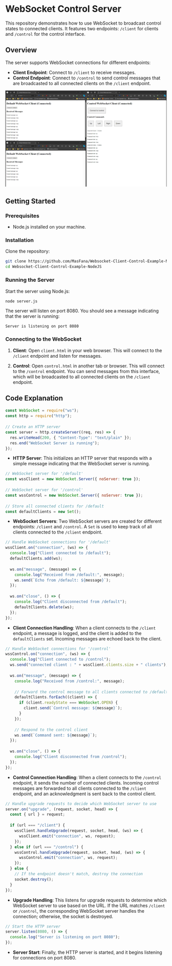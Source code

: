 # WebSocket Control Server

This repository demonstrates how to use WebSocket to broadcast control states to connected clients. It features two endpoints: `/client` for clients and `/control` for the control interface.

## Overview

The server supports WebSocket connections for different endpoints:

- **Client Endpoint**: Connect to `/client` to receive messages.
- **Control Endpoint**: Connect to `/control` to send control messages that are broadcasted to all connected clients on the `/client` endpoint.

![Example Image](image.png)

## Getting Started

### Prerequisites

- Node.js installed on your machine.

### Installation

Clone the repository:

   ```bash
   git clone https://github.com/MasFana/Websocket-Client-Control-Example-NodeJS
   cd Websocket-Client-Control-Example-NodeJS
   ```

### Running the Server

Start the server using Node.js:

```bash
node server.js
```

The server will listen on port 8080. You should see a message indicating that the server is running:

```
Server is listening on port 8080
```

### Connecting to the WebSocket

1. **Client**: Open `client.html` in your web browser. This will connect to the `/client` endpoint and listen for messages.

2. **Control**: Open `control.html` in another tab or browser. This will connect to the `/control` endpoint. You can send messages from this interface, which will be broadcasted to all connected clients on the `/client` endpoint.

## Code Explanation

```javascript
const WebSocket = require("ws");
const http = require("http");

// Create an HTTP server
const server = http.createServer((req, res) => {
  res.writeHead(200, { "Content-Type": "text/plain" });
  res.end("WebSocket Server is running");
});
```

- **HTTP Server**: This initializes an HTTP server that responds with a simple message indicating that the WebSocket server is running.

```javascript
// WebSocket server for '/default'
const wssClient = new WebSocket.Server({ noServer: true });

// WebSocket server for '/control'
const wssControl = new WebSocket.Server({ noServer: true });

// Store all connected clients for /default
const defaultClients = new Set();
```

- **WebSocket Servers**: Two WebSocket servers are created for different endpoints: `/client` and `/control`. A `Set` is used to keep track of all clients connected to the `/client` endpoint.

```javascript
// Handle WebSocket connections for '/default'
wssClient.on("connection", (ws) => {
  console.log("Client connected to /default");
  defaultClients.add(ws);

  ws.on("message", (message) => {
    console.log("Received from /default:", message);
    ws.send(`Echo from /default: ${message}`);
  });

  ws.on("close", () => {
    console.log("Client disconnected from /default");
    defaultClients.delete(ws);
  });
});
```

- **Client Connection Handling**: When a client connects to the `/client` endpoint, a message is logged, and the client is added to the `defaultClients` set. Incoming messages are echoed back to the client.

```javascript
// Handle WebSocket connections for '/control'
wssControl.on("connection", (ws) => {
  console.log("Client connected to /control");
  ws.send("connected client : " + wssClient.clients.size + " clients");

  ws.on("message", (message) => {
    console.log("Received from /control:", message);

    // Forward the control message to all clients connected to /default
    defaultClients.forEach((client) => {
      if (client.readyState === WebSocket.OPEN) {
        client.send(`Control message: ${message}`);
      }
    });

    // Respond to the control client
    ws.send(`Command sent: ${message}`);
  });

  ws.on("close", () => {
    console.log("Client disconnected from /control");
  });
});
```

- **Control Connection Handling**: When a client connects to the `/control` endpoint, it sends the number of connected clients. Incoming control messages are forwarded to all clients connected to the `/client` endpoint, and an acknowledgment is sent back to the control client.

```javascript
// Handle upgrade requests to decide which WebSocket server to use
server.on("upgrade", (request, socket, head) => {
  const { url } = request;

  if (url === "/client") {
    wssClient.handleUpgrade(request, socket, head, (ws) => {
      wssClient.emit("connection", ws, request);
    });
  } else if (url === "/control") {
    wssControl.handleUpgrade(request, socket, head, (ws) => {
      wssControl.emit("connection", ws, request);
    });
  } else {
    // If the endpoint doesn't match, destroy the connection
    socket.destroy();
  }
});
```

- **Upgrade Handling**: This listens for upgrade requests to determine which WebSocket server to use based on the URL. If the URL matches `/client` or `/control`, the corresponding WebSocket server handles the connection; otherwise, the socket is destroyed.

```javascript
// Start the HTTP server
server.listen(8080, () => {
  console.log("Server is listening on port 8080");
});
```

- **Server Start**: Finally, the HTTP server is started, and it begins listening for connections on port 8080.

